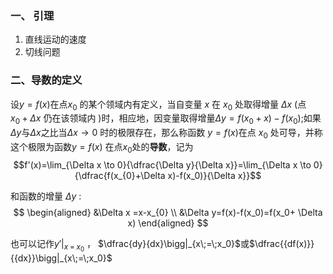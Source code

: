 ### 一、 引理
1. 直线运动的速度
2. 切线问题

### 二、导数的定义
设$y=f(x)$在点$x_0$ 的某个领域内有定义，当自变量 $x$ 在 $x_0$ 处取得增量 $\Delta x$ (点 $\quad x_{0}+\Delta x$ 仍在该领域内  )时，相应地，因变量取得增量$\Delta y = f(x_{0}+ x)-f(x_{0})$;如果 $\Delta y$与$\Delta x$之比当$\Delta x\to0$ 时的极限存在，那么称函数 $y =f(x)$在点 $x_0$ 处可导，并称这个极限为函数$y=f(x)$ 在点$x_0$处的**导数**，记为 $$f'(x)=\lim_{\Delta x \to 0}{\dfrac{\Delta y}{\Delta x}}=\lim_{\Delta x \to 0}{\dfrac{f(x_{0}+\Delta x)-f(x_0)}{\Delta x}}$$


和函数的增量 $\Delta y$ :
$$
\begin{aligned}
&\Delta x =x-x_{0} \\
&\Delta y=f(x)-f(x_0)=f(x_0+ \Delta x)
\end{aligned}
$$

也可以记作$y'|_{x\;=\;x_0}$  ，  $\dfrac{dy}{dx}\bigg|_{x\;=\;x_0}$或$\dfrac{{df(x)}}{{dx}}\bigg|_{x\;=\;x_0}$
